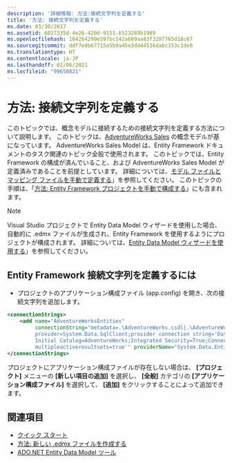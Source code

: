 ```yaml
---
description: '詳細情報: 方法:接続文字列を定義する'
title: '方法: 接続文字列を定義する'
ms.date: 03/30/2017
ms.assetid: 6027335d-4e26-420d-9151-6523289b1989
ms.openlocfilehash: 104264299e597bc142a689aa83f3207765d18c67
ms.sourcegitcommit: ddf7edb67715a5b9a45e3dd44536dabc153c1de0
ms.translationtype: HT
ms.contentlocale: ja-JP
ms.lasthandoff: 02/06/2021
ms.locfileid: "99650821"
---
```

# <a name="how-to-define-the-connection-string"></a>方法: 接続文字列を定義する

このトピックでは、概念モデルに接続するための接続文字列を定義する方法について説明します。 このトピックは、[AdventureWorks Sales](/previous-versions/dotnet/netframework-4.0/bb387147(v=vs.100)) の概念モデルが基になっています。 AdventureWorks Sales Model は、Entity Framework ドキュメントのタスク関連のトピック全般で使用されます。 このトピックでは、Entity Framework の構成が済んでいること、および AdventureWorks Sales Model が定義済みであることを前提としています。 詳細については、[モデル ファイルとマッピング ファイルを手動で定義する](/previous-versions/dotnet/netframework-4.0/bb399785(v=vs.100))」を参照してください。 このトピックの手順は、「[方法: Entity Framework プロジェクトを手動で構成する](/previous-versions/dotnet/netframework-4.0/bb738546(v=vs.100))」にも含まれます。

> [!NOTE]
> Visual Studio プロジェクトで Entity Data Model ウィザードを使用した場合、自動的に .edmx ファイルが生成され、Entity Framework を使用するようにプロジェクトが構成されます。 詳細については、[Entity Data Model ウィザードを使用する](/previous-versions/dotnet/netframework-4.0/bb738677(v=vs.100))」を参照してください。

## <a name="to-define-the-entity-framework-connection-string"></a>Entity Framework 接続文字列を定義するには

- プロジェクトのアプリケーション構成ファイル (app.config) を開き、次の接続文字列を追加します。

```xml
<connectionStrings>
    <add name="AdventureWorksEntities"
         connectionString="metadata=.\AdventureWorks.csdl|.\AdventureWorks.ssdl|.\AdventureWorks.msl;
         provider=System.Data.SqlClient;provider connection string='Data Source=localhost;
         Initial Catalog=AdventureWorks;Integrated Security=True;Connection Timeout=60;
         multipleactiveresultsets=true'" providerName="System.Data.EntityClient" />
</connectionStrings>
```

プロジェクトにアプリケーション構成ファイルが存在しない場合は、 **[プロジェクト]** メニューの **[新しい項目の追加]** を選択し、 **[全般]** カテゴリの **[アプリケーション構成ファイル]** を選択して、 **[追加]** をクリックすることによって追加できます。

## <a name="see-also"></a>関連項目

- [クイック スタート](/previous-versions/dotnet/netframework-4.0/bb399182(v=vs.100))
- [方法: 新しい .edmx ファイルを作成する](/previous-versions/dotnet/netframework-4.0/cc716703(v=vs.100))
- [ADO.NET Entity Data Model ツール](/previous-versions/dotnet/netframework-4.0/bb399249(v=vs.100))
